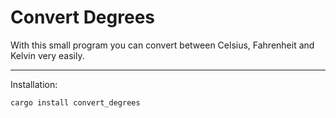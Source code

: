 # Convert Degrees

With this small program you can convert between Celsius, Fahrenheit and Kelvin very easily.

---------------------------------------------------

Installation:
```bash
cargo install convert_degrees
```
